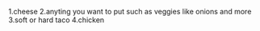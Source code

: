 1.cheese
2.anyting you want to put such as veggies like onions and more
3.soft or hard taco
4.chicken
